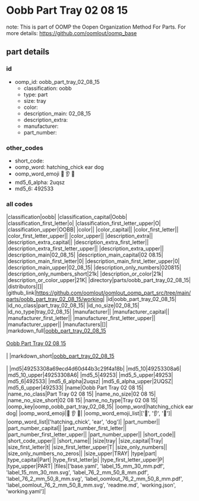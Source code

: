 # Oobb Part Tray 02 08 15  

note: This is part of OOMP the Oopen Organization Method For Parts. For more details: https://github.com/oomlout/oomp_base

##  part details





### id
* oomp_id: oobb_part_tray_02_08_15
  * classification: oobb
  * type: part
  * size: tray
  * color: 
  * description_main: 02_08_15
  * description_extra: 
  * manufacturer: 
  * part_number: 

### other_codes
* short_code: 
* oomp_word: hatching_chick ear dog
* oomp_word_emoji :hatching_chick: :ear: :dog:
* md5_6_alpha: 2uqsz
* md5_6: 492533

### all codes 
|classification|oobb|
|classification_capital|Oobb|
|classification_first_letter|o|
|classification_first_letter_upper|O|
|classification_upper|OOBB|
|color||
|color_capital||
|color_first_letter||
|color_first_letter_upper||
|color_upper||
|description_extra||
|description_extra_capital||
|description_extra_first_letter||
|description_extra_first_letter_upper||
|description_extra_upper||
|description_main|02_08_15|
|description_main_capital|02 08.15|
|description_main_first_letter|0|
|description_main_first_letter_upper|0|
|description_main_upper|02_08_15|
|description_only_numbers|020815|
|description_only_numbers_short|21k|
|description_or_color|21k|
|description_or_color_upper|21K|
|directory|parts/oobb_part_tray_02_08_15|
|distributors|[]|
|github_link|https://github.com/oomlout/oomlout_oomp_part_src/tree/main/parts/oobb_part_tray_02_08_15/working|
|id|oobb_part_tray_02_08_15|
|id_no_class|part_tray_02_08_15|
|id_no_size|02_08_15|
|id_no_type|tray_02_08_15|
|manufacturer||
|manufacturer_capital||
|manufacturer_first_letter||
|manufacturer_first_letter_upper||
|manufacturer_upper||
|manufacturers|[]|
|markdown_full|[oobb_part_tray_02_08_15](https://github.com/oomlout/oomlout_oomp_part_src/tree/main/parts/oobb_part_tray_02_08_15/working)<br>[](https://github.com/oomlout/oomlout_oomp_part_src/tree/main/parts/oobb_part_tray_02_08_15/working)<br>[Oobb Part Tray 02 08 15](https://github.com/oomlout/oomlout_oomp_part_src/tree/main/parts/oobb_part_tray_02_08_15/working)<br><br>|
|markdown_short|[oobb_part_tray_02_08_15](https://github.com/oomlout/oomlout_oomp_part_src/tree/main/parts/oobb_part_tray_02_08_15/working)<br><br>|
|md5|49253308a69ecd4d60d44b3c29f4a18b|
|md5_10|49253308a6|
|md5_10_upper|49253308A6|
|md5_5|49253|
|md5_5_upper|49253|
|md5_6|492533|
|md5_6_alpha|2uqsz|
|md5_6_alpha_upper|2UQSZ|
|md5_6_upper|492533|
|name|Oobb Part Tray 02 08 15|
|name_no_class|Part Tray 02 08 15|
|name_no_size|02 08 15|
|name_no_size_short|02 08 15|
|name_no_type|Tray 02 08 15|
|oomp_key|oomp_oobb_part_tray_02_08_15|
|oomp_word|hatching_chick ear dog|
|oomp_word_emoji|:hatching_chick: :ear: :dog:|
|oomp_word_emoji_list|[':hatching_chick:', ':ear:', ':dog:']|
|oomp_word_list|['hatching_chick', 'ear', 'dog']|
|part_number||
|part_number_capital||
|part_number_first_letter||
|part_number_first_letter_upper||
|part_number_upper||
|short_code||
|short_code_upper||
|short_name||
|size|tray|
|size_capital|Tray|
|size_first_letter|t|
|size_first_letter_upper|T|
|size_only_numbers||
|size_only_numbers_no_zeros||
|size_upper|TRAY|
|type|part|
|type_capital|Part|
|type_first_letter|p|
|type_first_letter_upper|P|
|type_upper|PART|
|files|['base.yaml', 'label_15_mm_30_mm.pdf', 'label_15_mm_30_mm.svg', 'label_76_2_mm_50_8_mm.pdf', 'label_76_2_mm_50_8_mm.svg', 'label_oomlout_76_2_mm_50_8_mm.pdf', 'label_oomlout_76_2_mm_50_8_mm.svg', 'readme.md', 'working.json', 'working.yaml']|
